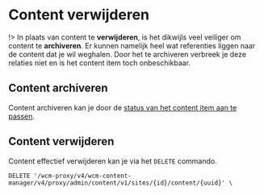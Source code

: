 # Content verwijderen

!> In plaats van content te **verwijderen**, is het dikwijls veel veiliger om content te **archiveren**. Er kunnen namelijk heel wat referenties liggen naar de content dat je wil weghalen. Door het te archiveren verbreek je deze relaties niet en is het content item toch onbeschikbaar.

## Content archiveren

Content archiveren kan je door de [status van het content item aan te passen](/wcmv4/content/content-write-update?id=status-verzetten).

## Content verwijderen

Content effectief verwijderen kan je via het `DELETE` commando. 

```shell
DELETE '/wcm-proxy/v4/wcm-content-manager/v4/proxy/admin/content/v1/sites/{id}/content/{uuid}' \
```

